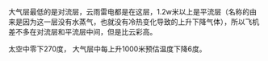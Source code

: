 大气层最低的是对流层，云雨雷电都是在这层，1.2w米以上是平流层（名称的由来是因为这一层没有水蒸气，也就没有冷热变化导致的上升下降气体），所以飞机差不多在对流层和平流层中间，但是比云彩高。

太空中零下270度，
大气层中每上升1000米预估温度下降6度。